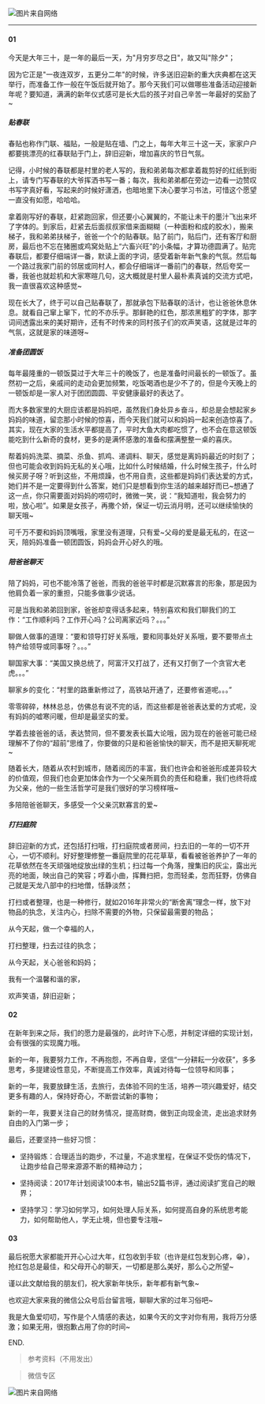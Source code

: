 ![图片来自网络](http://image.dayuaidaodao.com/writing/image/2017xinniankuaile-500-500-imageslim.jpg)

***

#### 01

今天是大年三十，是一年的最后一天，为"月穷岁尽之日"，故又叫"除夕"；

因为它正是"一夜连双岁，五更分二年"的时候，许多送旧迎新的重大庆典都在这天举行，而准备工作一般在午饭后就开始了。那今天我们可以做哪些准备活动迎接新年呢？要知道，满满的新年仪式感可是长大后的孩子对自己辛苦一年最好的奖励了~

##### 贴春联

春贴也称作门联、福贴，一般是贴在墙、门之上，每年大年三十这一天，家家户户都要挑漂亮的红春联贴于门上，辞旧迎新，增加喜庆的节日气氛。

记得，小时候的春联都是村里的老人写的，我和弟弟每次都拿着裁剪好的红纸到街上，请专门写春联的大爷挥洒书写一番；每次，我和弟弟都在旁边一边看一边赞叹书写字真好看，写起来的时候好潇洒，也暗地里下决心要学习书法，可惜这个愿望一直没有如愿，哈哈哈。

拿着刚写好的春联，赶紧跑回家，但还要小心翼翼的，不能让未干的墨汁飞出来坏了字体的。到家后，赶紧去后面叔叔家借来面糊糊（一种面粉和成的胶水），搬来梯子，我和弟弟扶梯子，爸爸一个个的贴春联。贴了前门，贴后门，还有客厅和厨房，最后也不忘在猪圈或鸡窝处贴上“六畜兴旺”的小条幅，才算功德圆满了。贴完春联后，都要仔细端详一番，默读上面的字词，感受着新年新气象的气氛。然后每一个路过我家门前的邻居或同村人，都会仔细端详一番前门的春联，然后夸奖一番，我爸也就趁机和大家寒暄几句，这大概就是村里人最朴素真诚的交流方式吧，我一直很喜欢这种感觉~

现在长大了，终于可以自己贴春联了，那就承包下贴春联的活计，也让爸爸休息休息。就看自己窜上窜下，忙的不亦乐乎。那鲜艳的红色，那浓黑粗犷的字体，那字词间透露出来的美好期许，还有不时传来的同村孩子们的欢声笑语，这就是过年的气氛，这就是家的味道呀~

##### 准备团圆饭

每年最隆重的一顿饭莫过于大年三十的晚饭了，也是准备时间最长的一顿饭了。虽然初一之后，亲戚间的走动会更加频繁，吃饭喝酒也是少不了的，但是今天晚上的一顿饭却是一家人对于团团圆圆、平安健康最好的表达了。

而大多数家里的大厨应该都是妈妈吧，虽然我们身处异乡奋斗，却总是会想起家乡妈妈的味道，留恋那小时候的惊喜，而今天我们就可以和妈妈一起来创造惊喜了。
其实，现在大家的生活水平都提高了，平时大鱼大肉都吃惯了，也不会在意这顿饭能吃到什么新奇的食材，更多的是满怀感激的准备和摆满整整一桌的喜庆。

帮着妈妈洗菜、摘菜、杀鱼、抓鸡、递调料、聊天，感觉是离妈妈最近的时刻了；但也可能会收到妈妈无私的关心哦，比如什么时候结婚，什么时候生孩子，什么时候买房子呀？听到这些，不用烦躁，也不用自责，这些都是妈妈们表达爱的方式，她们并不是一定要得到什么答案，她们只是想看到你生活的越来越好而已~想通了这一点，你只需要面对妈妈的唠叨时，微微一笑，说：“我知道啦，我会努力的啦，放心啦”。如果是女孩子，再撒个娇，保证一切云消月明，还可以继续愉快的聊天哦~

可千万不要和妈妈顶嘴哦，家里没有道理，只有爱~父母的爱是最无私的，在这一天，陪妈妈准备一顿团圆饭，妈妈会开心好久的哦。

##### 陪爸爸聊天

陪了妈妈，可也不能冷落了爸爸，而我的爸爸平时都是沉默寡言的形象，那是因为他肩负着一家的重担，只能多做事少说话。

可是当我和弟弟回到家，爸爸却变得话多起来，特别喜欢和我们聊我们的工作：“工作顺利吗？工作开心吗？公司离家近吗？。。。”

聊做人做事的道理：“要和领导打好关系哦，要和同事处好关系哦，要不要带点土特产给领导或同事呀？。。。”

聊国家大事：“美国又换总统了，阿富汗又打战了，还有又打倒了一个贪官大老虎。。。”

聊家乡的变化：“村里的路重新修过了，高铁站开通了，还要修省道呢。。。”

零零碎碎，林林总总，仿佛总有说不完的话，而这些都是爸爸表达爱的方式呢，没有妈妈的嘘寒问暖，但却是最坚实的爱。

学着去接爸爸的话，表达赞同，但不要发表长篇大论哦，因为现在的爸爸可能已经理解不了你的“超前”思维了，你要做的只是和爸爸愉快的聊天，而不是把天聊死呢~

随着长大，随着从农村到城市，随着阅历的丰富，我们也许会和爸爸形成差异较大的价值观，但我们也会更加体会作为一个父亲所肩负的责任和稳重，我们也终将成为父亲，他的一些生活哲学可是我们很好的学习榜样哦~

多陪陪爸爸聊天，多感受一个父亲沉默寡言的爱~

##### 打扫庭院

辞旧迎新的方式，还包括打扫哦，打扫庭院或者房间，扫去旧的一年的一切不开心，一切不顺利。好好整理修整一番庭院里的花花草草，看看被爸爸养护了一年的花草依然在冬天顽强地绽放出绿的生机；扫过每一个角落，搜集旧的灰尘，露出光亮的地面，映出自己的笑容；哼着小曲，挥舞扫把，忽而轻柔，忽而狂野，仿佛自己就是天龙八部中的扫地僧，恬静淡然；

打扫或者整理，也是一种修行，就如2016年非常火的“断舍离”理念一样，放下对物品的执念，关注内心，扫除不需要的外物，只保留最需要的物品；

从今天起，做一个幸福的人，

打扫整理，扫去过往的执念；

从今天起，关心爸爸和妈妈；

我有一个温馨和谐的家，

欢声笑语，辞旧迎新；

#### 02

在新年到来之际，我们的愿力是最强的，此时许下心愿，并制定详细的实现计划，会有很强的实现魔力哦。

新的一年，我要努力工作，不再抱怨，不再自卑，坚信“一分耕耘一分收获”，多多思考，多提建设性意见，不断提高工作效率，真诚对待每一位领导和同事；

新的一年，我要放肆生活，去旅行，去体验不同的生活，培养一项兴趣爱好，结交更多有趣的人，保持好奇心，不断尝试新的事物；

新的一年，我要关注自己的财务情况，提高财商，做到正向现金流，走出追求财务自由的入门第一步；

最后，还要坚持一些好习惯：

- 坚持锻炼：合理适当的跑步，不过量，不追求里程，在保证不受伤的情况下，让跑步给自己带来源源不断的精神动力；

- 坚持阅读：2017年计划阅读100本书，输出52篇书评，通过阅读扩宽自己的眼界；

- 坚持学习：学习如何学习，如何处理人际关系，如何提高自身的系统思考能力，如何帮助他人，学无止境，但也要专注哦~

#### 03

最后祝愿大家都能开开心心过大年，红包收到手软（也许是红包发到心疼，😁），抢红包总是最佳，和父母开心的聊天，一切都是那么美好，那么心之所望~

谨以此文献给我的朋友们，祝大家新年快乐，新年都有新气象~

也欢迎大家来我的微信公众号后台留言哦，聊聊大家的过年习俗吧~

我是大鱼爱叨叨，写作是个人情感的表达，如果今天的文字对你有用，我将万分感激；如果无用，很抱歉占用了你的时间~

END.

> 参考资料（不用发出）


> 微信专区

![图片来自网络](http://image.dayuaidaodao.com/writing/image/wechat-code-1228-1000-1000-imageview2-imageslim.png)

